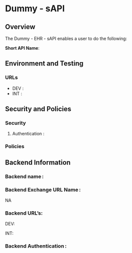 
# Dummy - sAPI

## Overview

The Dummy - EHR - sAPI enables a user to do the following:

**Short API Name**: 

## Environment and Testing

### URLs

- DEV : 
- INT :

## Security and Policies


### Security

1. Authentication : 

### Policies


## Backend Information

### Backend name :

### Backend Exchange URL Name :

NA

### Backend URL’s:

DEV: 

INT: 

### Backend Authentication :
 

